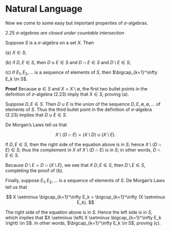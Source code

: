 # Natural Language

Now we come to some easy but important properties of $\sigma$-algebras.

2.25  *$\sigma$-algebras are closed under countable intersection*

Suppose $S$ is a $\sigma$-algebra on a set $X$. Then

(a) $X \in S$;

(b) if $D, E \in S$, then $D \cup E \in S$ and $D \cap E \in S$ and $D \setminus E \in S$;

(c) if $E_1, E_2, \ldots$ is a sequence of elements of $S$, then $\bigcap_{k=1}^\infty E_k \in S$.

**Proof** Because $\emptyset \in S$ and $X = X \setminus \emptyset$, the first two bullet points in the definition of $\sigma$-algebra (2.23) imply that $X \in S$, proving (a).

Suppose $D, E \in S$. Then $D \cup E$ is the union of the sequence $D, E, \emptyset, \emptyset, \ldots$ of elements of $S$. Thus the third bullet point in the definition of $\sigma$-algebra (2.23) implies that $D \cup E \in S$.

De Morgan’s Laws tell us that

$$
X \setminus (D \cap E) = (X \setminus D) \cup (X \setminus E).
$$

If $D, E \in S$, then the right side of the equation above is in $S$; hence $X \setminus (D \cap E) \in S$; thus the complement in $X$ of $X \setminus (D \cap E)$ is in $S$; in other words, $D \cap E \in S$.

Because $D \setminus E = D \cap (X \setminus E)$, we see that if $D, E \in S$, then $D \setminus E \in S$, completing the proof of (b).

Finally, suppose $E_1, E_2, \ldots$ is a sequence of elements of $S$. De Morgan’s Laws tell us that

$$
X \setminus \bigcap_{k=1}^\infty E_k = \bigcup_{k=1}^\infty (X \setminus E_k).
$$

The right side of the equation above is in $S$. Hence the left side is in $S$, which implies that $X \setminus \left( X \setminus \bigcap_{k=1}^\infty E_k \right) \in S$. In other words, $\bigcap_{k=1}^\infty E_k \in S$, proving (c).

